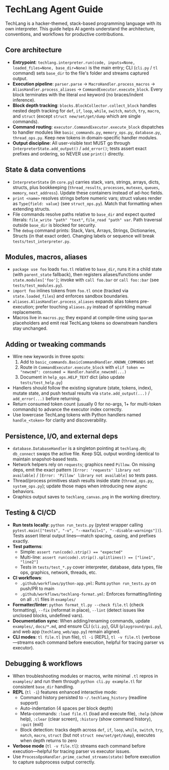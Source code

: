 # TechLang Agent Guide

TechLang is a hacker-themed, stack-based programming language with its own interpreter. This guide helps AI agents understand the architecture, conventions, and workflows for productive contributions.

## Core architecture
- **Entrypoint**: `techlang.interpreter.run(code, inputs=None, loaded_files=None, base_dir=None)` is the main entry; CLI (`cli.py` / `tl` command) sets `base_dir` to the file's folder and streams captured output.
- **Execution pipeline**: `parser.parse` → `MacroHandler.process_macros` → `AliasHandler.process_aliases` → `CommandExecutor.execute_block`. Every block terminates with the literal `end` keyword (no braces/indent inference).
- **Block depth tracking**: `blocks.BlockCollector.collect_block` handles nested depth tracking for `def`, `if`, `loop`, `while`, `switch`, `match`, `try`, `macro`, and `struct` (except `struct new/set/get/dump` which are single commands).
- **Command routing**: `executor.CommandExecutor.execute_block` dispatches to handler modules like `basic_commands.py`, `memory_ops.py`, `database.py`, `thread_ops.py`. Keep new tokens in domain-specific handler modules.
- **Output discipline**: All user-visible text MUST go through `InterpreterState.add_output()` / `add_error()`; tests assert exact prefixes and ordering, so NEVER use `print()` directly.

## State & data conventions
- `InterpreterState` (in `core.py`) carries stack, vars, strings, arrays, dicts, structs, plus bookkeeping (`thread_results`, `processes`, `mutexes`, `queues`, `memory`, `next_address`). Update these containers instead of ad-hoc fields.
- `print <name>` resolves strings before numeric vars; struct values render as `Type{field: value}` (see `struct_ops.py`). Match that formatting when extending structs.
- File commands resolve paths relative to `base_dir` and expect quoted literals: `file_write "path" "text"`, `file_read "path" var`. Path traversal outside `base_dir` is blocked for security.
- The `debug` command prints: Stack, Vars, Arrays, Strings, Dictionaries, Structs (in that exact order). Changing labels or sequence will break `tests/test_interpreter.py`.

## Modules, macros, aliases
- `package use foo` loads `foo.tl` relative to `base_dir`, runs it in a child state (with `parent_state` fallback), then registers aliases/functions under `state.modules['foo']`; invoke with `call foo.bar` or `call foo::bar` (see `tests/test_modules.py`).
- `import foo` inlines tokens from `foo.tl` once (tracked via `state.loaded_files`) and enforces sandbox boundaries.
- `aliases.AliasHandler.process_aliases` expands alias tokens pre-execution; prefer touching `aliases.py` instead of sprinkling manual replacements.
- Macros live in `macros.py`; they expand at compile-time using `$param` placeholders and emit real TechLang tokens so downstream handlers stay unchanged.

## Adding or tweaking commands
- Wire new keywords in three spots: 
  1. Add to `basic_commands.BasicCommandHandler.KNOWN_COMMANDS` set
  2. Route in `CommandExecutor.execute_block` with `elif token == "newcmd": consumed = Handler.handle_newcmd(...)`
  3. Document in `help_ops.HELP_TEXT` dict (also update `tests/test_help.py`)
- Handlers should follow the existing signature (state, tokens, index), mutate state, and push textual results via `state.add_output(...)` / `add_error(...)` before returning.
- Return consumed token count (usually 0 for no-args, 1+ for multi-token commands) to advance the executor index correctly.
- Use lowercase TechLang tokens with Python handlers named `handle_<token>` for clarity and discoverability.

## Persistence, I/O, and external deps
- `database.DatabaseHandler` is a singleton pointing at `techlang.db`; `db_connect` swaps the active file. Keep SQL output wording identical to maintain snapshot-based tests.
- Network helpers rely on `requests`; graphics need `Pillow`. On missing deps, emit the exact pattern `[Error: 'requests' library not available]` / `[Error: 'Pillow' library not available]` so tests pass.
- Thread/process primitives stash results inside state (`thread_ops.py`, `system_ops.py`); update those maps when introducing new async behaviors.
- Graphics output saves to `techlang_canvas.png` in the working directory.

## Testing & CI/CD
- **Run tests locally**: `python run_tests.py` (pytest wrapper calling `pytest.main(["tests", "-v", "--maxfail=1", "--disable-warnings"])`). Tests assert literal output lines—match spacing, casing, and prefixes exactly.
- **Test patterns**: 
  - Simple: `assert run(code).strip() == "expected"`
  - Multi-line: `assert run(code).strip().splitlines() == ["line1", "line2"]`
  - Tests in `tests/test_*.py` cover interpreter, database, data types, file ops, graphics, network, threads, etc.
- **CI workflows**: 
  - `.github/workflows/python-app.yml`: Runs `python run_tests.py` on push/PR to main
  - `.github/workflows/techlang-format.yml`: Enforces formatting/linting on all `.tl` files in `examples/`
- **Formatter/linter**: `python format_tl.py --check file.tl` (check formatting), `--fix` (reformat in place), `--lint` (detect issues like unclosed blocks, undefined vars). 
- **Documentation sync**: When adding/renaming commands, update `examples/`, `docs/*.md`, and ensure CLI (`cli.py`), GUI (`playground/gui.py`), and web app (`techlang_web/app.py`) remain aligned.
- **CLI modes**: `tl file.tl` (run file), `tl -i` (REPL), `tl -v file.tl` (verbose—streams each command before execution, helpful for tracing parser vs executor).

## Debugging & workflows
- When troubleshooting modules or macros, write minimal `.tl` repros in `examples/` and run them through `python cli.py example.tl` for consistent `base_dir` handling.
- **REPL** (`tl -i`) features enhanced interactive mode: 
  - Command history persisted to `~/.techlang_history` (readline support)
  - Auto-indentation (4 spaces per block depth)
  - Meta-commands: `:load file.tl` (load and execute file), `:help` (show help), `:clear` (clear screen), `:history` (show command history), `:quit` (exit)
  - Block detection: tracks depth across `def`, `if`, `loop`, `while`, `switch`, `try`, `match`, `macro`, `struct` (but not `struct new/set/get/dump`), executes when depth returns to zero
- **Verbose mode** (`tl -v file.tl`): streams each command before execution—helpful for tracing parser vs executor issues.
- Use `ProcessOpsHandler.prime_cached_streams(state)` before execution to capture subprocess output correctly.
